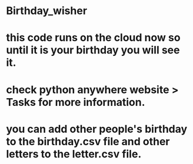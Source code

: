 # Birthday_wisher
# this code runs on the cloud now so until it is your birthday you will see it.
# check python anywhere website > Tasks for more information.
# you can add other people's birthday to the birthday.csv file and other letters to the letter.csv file.
